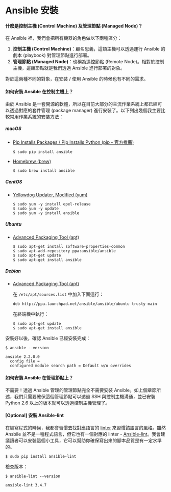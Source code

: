 # Ansible 安裝

#### 什麼是控制主機 (Control Machine) 及管理節點 (Managed Node)？

在 Ansible 裡，我們會把所有機器的角色做以下兩種區分：

1. **控制主機 (Control Machine)**：顧名思義，這類主機可以透過運行 Ansible 的劇本 (playbook) 對管理節點進行部署。
2. **管理節點 (Managed Node)**：也稱為遙控節點 (Remote Node)。相對於控制主機，這類節點就是我們透過 Ansible 進行部署的對象。

對於這兩種不同的對象，在安裝 / 使用 Ansible 的時候也有不同的需求。

#### 如何安裝 Ansible 在控制主機上？

由於 Ansible 是一套開源的軟體，所以在目前大部分的主流作業系統上都已經可以透過對應的套件管理 (package manager) 進行安裝了。以下列出幾個我主要比較常用作業系統的安裝方法：

##### macOS

* [Pip Installs Packages / Pip Installs Python (pip - 官方推薦)](https://pip.pypa.io/en/stable/installing/)

	```shell
	$ sudo pip install ansible
	```

* [Homebrew (brew)](http://brew.sh/)

	```shell
	$ sudo brew install ansible
	```

##### CentOS

* [Yellowdog Updater, Modified (yum)](http://yum.baseurl.org/)

	```shell
	$ sudo yum -y install epel-release
	$ sudo yum -y update
	$ sudo yum -y install ansible
	```

##### Ubuntu

* [Advanced Packaging Tool (apt)](https://help.ubuntu.com/lts/serverguide/apt.html)

	```shell
	$ sudo apt-get install software-properties-common
	$ sudo apt-add-repository ppa:ansible/ansible
	$ sudo apt-get update
	$ sudo apt-get install ansible
	```

##### Debian

* [Advanced Packaging Tool (apt)](https://wiki.debian.org/Apt)

	在 `/etc/apt/sources.list` 中加入下面這行：

	```
	deb http://ppa.launchpad.net/ansible/ansible/ubuntu trusty main
	```

	在終端機中執行：

	```shell
	$ sudo apt-get update
	$ sudo apt-get install ansible
	```

安裝好以後，確認 Ansible 已經安裝完成：

```shell
$ ansible --version

ansible 2.2.0.0
  config file =
  configured module search path = Default w/o overrides
```

#### 如何安裝 Ansible 在管理節點上？

不需要！透過 Ansible 管理的管理節點完全不需要安裝 Ansible。如上個章節所述，我們只需要確保這個管理節點可以透過 SSH 與控制主機溝通，並已安裝 Python 2.6 以上的版本就可以透過控制主機管理了。

#### [Optional] 安裝 Ansible-lint

在編寫程式的時候，我都會習慣去找對應語言的 [linter](https://zh.wikipedia.org/wiki/Lint) 來習慣該語言的風格。雖然 Ansbile 並不是一種程式語言，但它也有一個對應的 linter - [Ansible-lint](https://github.com/willthames/ansible-lint)。我會建議讀者可以安裝這個小工具，它可以幫助你確保寫出來的腳本品質是有一定水準的。

``` shell
$ sudo pip install ansible-lint
```

檢查版本：

``` shell
$ ansible-lint --version

ansible-lint 3.4.7
```
